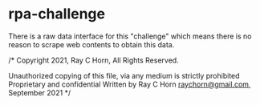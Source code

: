 # rpa-challenge

There is a raw data interface for this "challenge" which means there is no reason to scrape web contents to obtain this data.


/* Copyright 2021, Ray C Horn, All Rights Reserved.

Unauthorized copying of this file, via any medium is strictly prohibited
Proprietary and confidential
Written by Ray C Horn raychorn@gmail.com, September 2021 */